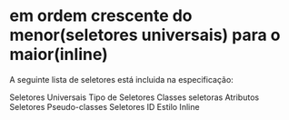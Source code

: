 # em ordem crescente do menor(seletores universais) para o maior(inline)
A seguinte lista de seletores está incluida na especificação:

Seletores Universais
Tipo de Seletores
Classes seletoras
Atributos Seletores
Pseudo-classes
Seletores ID
Estilo Inline
